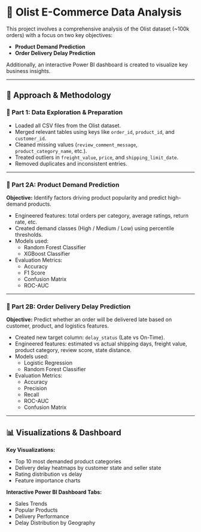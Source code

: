# 🛒 Olist E-Commerce Data Analysis

This project involves a comprehensive analysis of the Olist dataset (~100k orders) with a focus on two key objectives:

- **Product Demand Prediction**
- **Order Delivery Delay Prediction**

Additionally, an interactive Power BI dashboard is created to visualize key business insights.

---

## 🧠 Approach & Methodology

### 🔹 Part 1: Data Exploration & Preparation

- Loaded all CSV files from the Olist dataset.
- Merged relevant tables using keys like `order_id`, `product_id`, and `customer_id`.
- Cleaned missing values (`review_comment_message`, `product_category_name`, etc.).
- Treated outliers in `freight_value`, `price`, and `shipping_limit_date`.
- Removed duplicates and inconsistent entries.

---

### 🔹 Part 2A: Product Demand Prediction

**Objective:** Identify factors driving product popularity and predict high-demand products.

- Engineered features: total orders per category, average ratings, return rate, etc.
- Created demand classes (High / Medium / Low) using percentile thresholds.
- Models used:
  - Random Forest Classifier
  - XGBoost Classifier
- Evaluation Metrics:
  - Accuracy
  - F1 Score
  - Confusion Matrix
  - ROC-AUC

---

### 🔹 Part 2B: Order Delivery Delay Prediction

**Objective:** Predict whether an order will be delivered late based on customer, product, and logistics features.

- Created new target column: `delay_status` (Late vs On-Time).
- Engineered features: estimated vs actual shipping days, freight value, product category, review score, state distance.
- Models used:
  - Logistic Regression
  - Random Forest Classifier
- Evaluation Metrics:
  - Accuracy
  - Precision
  - Recall
  - ROC-AUC
  - Confusion Matrix

---

## 📊 Visualizations & Dashboard

**Key Visualizations:**

- Top 10 most demanded product categories
- Delivery delay heatmaps by customer state and seller state
- Rating distribution vs delay
- Feature importance charts

**Interactive Power BI Dashboard Tabs:**

- Sales Trends
- Popular Products
- Delivery Performance
- Delay Distribution by Geography



